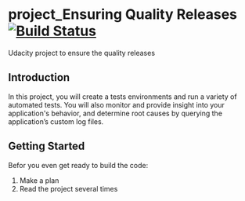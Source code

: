 # project_Ensuring Quality Releases [![Build Status](https://dev.azure.com/devops21a/proj-ensuring-QR/_apis/build/status/proj-ensuring-QR-CI?branchName=main)](https://dev.azure.com/devops21a/proj-ensuring-QR/_build/latest?definitionId=8&branchName=main)
Udacity project to ensure the quality releases 

## Introduction
In this project, you will create a tests environments and run a variety of automated tests. You will also monitor and provide insight into your application's behavior, and determine root causes by querying the application’s custom log files.

## Getting Started
Befor you even get ready to build the code:
1. Make a plan
2. Read the project several times


